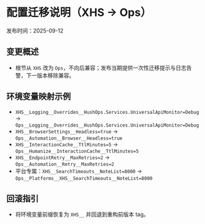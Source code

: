 # 配置迁移说明（XHS → Ops）

发布时间：2025-09-12

## 变更概述
- 根节从 `XHS` 改为 `Ops`，不向后兼容；发布当期提供一次性迁移提示与日志告警，下一版本移除兼容。

## 环境变量映射示例
- `XHS__Logging__Overrides__HushOps.Services.UniversalApiMonitor=Debug`
  → `Ops__Logging__Overrides__HushOps.Services.UniversalApiMonitor=Debug`
- `XHS__BrowserSettings__Headless=true`
  → `Ops__Automation__Browser__Headless=true`
- `XHS__InteractionCache__TtlMinutes=5`
  → `Ops__Humanize__InteractionCache__TtlMinutes=5`
- `XHS__EndpointRetry__MaxRetries=2`
  → `Ops__Automation__Retry__MaxRetries=2`
- 平台专属：`XHS__SearchTimeouts__NoteList=8000`
  → `Ops__Platforms__XHS__SearchTimeouts__NoteList=8000`

## 回滚指引
- 将环境变量前缀恢复为 `XHS__` 并回退到重构前版本 tag。
